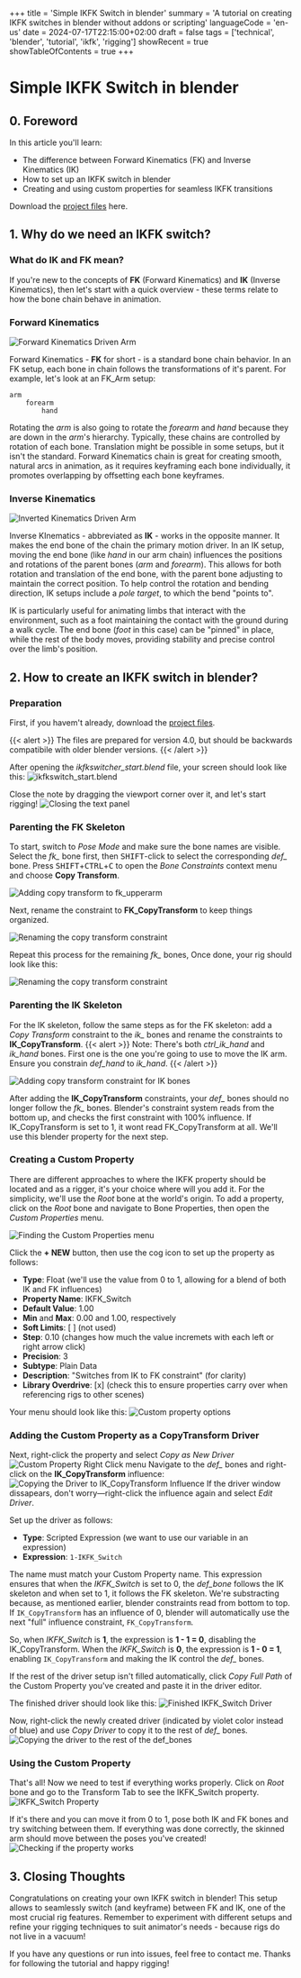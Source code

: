 +++
title = 'Simple IKFK Switch in blender'
summary = 'A tutorial on creating IKFK switches in blender without addons or scripting'
languageCode = 'en-us'
date = 2024-07-17T22:15:00+02:00
draft = false
tags = ['technical', 'blender', 'tutorial', 'ikfk', 'rigging']
showRecent = true
showTableOfContents = true
+++
# Simple IKFK Switch in blender

## 0. Foreword

In this article you'll learn: 
- The difference between Forward Kinematics (FK) and Inverse Kinematics (IK)
- How to set up an IKFK switch in blender
- Creating and using custom properties for seamless IKFK transitions

Download the [project files](https://github.com/arahmitz/am_ikfkswitch_tutorial) here.

## 1. Why do we need an IKFK switch?
### What do IK and FK mean?
If you're new to the concepts of **FK** (Forward Kinematics) and **IK** (Inverse Kinematics), then let's start with a quick overview - these terms relate to how the bone chain behave in animation.

### Forward Kinematics
![Forward Kinematics Driven Arm](/gifs/ikfkswitcher/ikfkswitch_01.gif "Forward Kinematics Driven Arm")

Forward Kinematics - **FK** for short - is a standard bone chain behavior. In an FK setup, each bone in chain follows the transformations of it's parent. For example, let's look at an FK_Arm setup:
```
arm
    forearm
        hand
```
Rotating the *arm* is also going to rotate the *forearm* and *hand* because they are down in the *arm*'s hierarchy. Typically, these chains are controlled by rotation of each bone. Translation might be possible in some setups, but it
isn't the standard. Forward Kinematics chain is great for creating smooth, natural arcs in animation, as it requires keyframing each bone individually, it promotes overlapping by offsetting each bone keyframes.

### Inverse Kinematics
![Inverted Kinematics Driven Arm](/gifs/ikfkswitcher/ikfkswitch_02.gif "Inverted Kinematics Driven Arm")

Inverse KInematics - abbreviated as **IK** - works in the opposite manner. It makes the end bone of the chain the primary motion driver. In an IK setup, moving the end bone (like *hand* in our arm chain) influences the positions and rotations of the parent bones
(*arm* and *forearm*). This allows for both rotation and translation of the end bone, with the parent bone adjusting to maintain the correct position. To help control the rotation and bending direction, IK setups include a *pole target*, to which
the bend "points to".

IK is particularly useful for animating limbs that interact with the environment, such as a foot maintaining the contact with the ground during a walk cycle. The end bone (*foot* in this case) can be "pinned" in place, while the rest of the body moves,
providing stability and precise control over the limb's position.

## 2. How to create an IKFK switch in blender?

### Preparation

First, if you havem't already, download the [project files](https://github.com/arahmitz/am_ikfkswitch_tutorial). 

{{< alert >}}
The files are prepared for version 4.0, but should be backwards compatibile with older blender versions.
{{< /alert >}}  

After opening the *ikfkswitcher_start.blend* file, your screen should look like this:
![ikfkswitch_start.blend](/images/ikfkswitcher/ikfkswitch_01.jpg "Clean ikfkswitch_start.blend file")

Close the note by dragging the viewport corner over it, and let's start rigging!
![Closing the text panel](/gifs/ikfkswitcher/ikfkswitch_03.gif "Closing the text panel")

### Parenting the FK Skeleton

To start, switch to *Pose Mode* and make sure the bone names are visible. Select the *fk_* bone first, then <kbd>SHIFT</kbd>-click to select the corresponding *def_* bone. Press <kbd>SHIFT</kbd>+<kbd>CTRL</kbd>+<kbd>C</kbd> to
open the *Bone Constraints* context menu and choose **Copy Transform**.

![Adding copy transform to fk_upperarm](/gifs/ikfkswitcher/ikfkswitch_04.gif "Adding copy transform to fk_upperarm")

Next, rename the constraint to **FK_CopyTransform** to keep things organized.

![Renaming the copy transform constraint](/gifs/ikfkswitcher/ikfkswitch_05.gif "Renaming the copy transform constraint")

Repeat this process for the remaining *fk_* bones, Once done, your rig should look like this:

![Renaming the copy transform constraint](/gifs/ikfkswitcher/ikfkswitch_06.gif "Remember to check if your constraints works properly!")

### Parenting the IK Skeleton

For the IK skeleton, follow the same steps as for the FK skeleton: add a *Copy Transform* constraint to the *ik_* bones and rename the constraints to **IK_CopyTransform**.
{{< alert >}}
Note: There's both *ctrl_ik_hand* and *ik_hand* bones. First one is the one you're going to use to move the IK arm. Ensure you constrain *def_hand* to *ik_hand*.
{{< /alert >}}  

![Adding copy transform constraint for IK bones](/gifs/ikfkswitcher/ikfkswitch_07.gif "Adding copy transform constraint for IK bones")

After adding the **IK_CopyTransform** constraints, your *def_* bones should no longer follow the *fk_* bones. Blender's constraint system reads from the bottom up, and checks the first constraint with 100% influence. If IK_CopyTransform is set to 1, it wont
read FK_CopyTransform at all. We'll use this blender property for the next step.

### Creating a Custom Property

There are different approaches to where the IKFK property should be located and as a rigger, it's your choice where will you add it. For the simplicity, we'll use the *Root* bone at the world's origin. To add a property, click on the *Root* bone and navigate to
Bone Properties, then open the *Custom Properties* menu.


![Finding the Custom Properties menu](/gifs/ikfkswitcher/ikfkswitch_08.gif "Finding the Custom Properties menu")

Click the **+ NEW** button, then use the cog icon to set up the property as follows:

- **Type**: Float (we'll use the value from 0 to 1, allowing for a blend of both IK and FK influences)
- **Property Name**: IKFK_Switch
- **Default Value**: 1.00
- **Min** and **Max**: 0.00 and 1.00, respectively
- **Soft Limits**: [ ] (not used)
- **Step**: 0.10 (changes how much the value incremets with each left or right arrow click)
- **Precision**: 3
- **Subtype**: Plain Data
- **Description**: "Switches from IK to FK constraint" (for clarity)
- **Library Overdrive**: [x] (check this to ensure properties carry over when referencing rigs to other scenes)

Your menu should look like this:
![Custom property options](/images/ikfkswitcher/ikfkswitch_03.jpg "Custom property options")

### Adding the Custom Property as a CopyTransform Driver

Next, right-click the property and select *Copy as New Driver*
![Custom Property Right Click menu](/images/ikfkswitcher/ikfkswitch_04.jpg "Custom Property Right Click menu")
Navigate to the *def_* bones and right-click on the **IK_CopyTransform** influence:
![Copying the Driver to IK_CopyTransform Influence](/gifs/ikfkswitcher/ikfkswitch_09.gif "Copying the Driver to IK_CopyTransform Influence")
If the driver window dissapears, don't worry—right-click the influence again and select *Edit Driver*.

Set up the driver as follows: 
- **Type**: Scripted Expression (we want to use our variable in an expression)
- **Expression**: `1-IKFK_Switch`

The name must match your Custom Property name. This expression ensures that when the *IKFK_Switch* is set to 0, the *def_bone* follows the IK skeleton and when set to 1, it follows the FK skeleton. We're substracting
because, as mentioned earlier, blender constraints read from bottom to top. If `IK_CopyTransform` has an influence of 0, blender will automatically use the next "full" influence constraint, `FK_CopyTransform`.

So, when *IKFK_Switch* is **1**, the expression is **1 - 1 = 0**, disabling the IK_CopyTransform. When the *IKFK_Switch* is **0**, the expression is **1 - 0 = 1**, enabling `IK_CopyTransform` and making the IK control the *def_* bones. 

If the rest of the driver setup isn't filled automatically, click *Copy Full Path* of the Custom Property you've created and paste it in the driver editor.

The finished driver should look like this:
![Finished IKFK_Switch Driver](/images/ikfkswitcher/ikfkswitch_05.jpg "Finished IKFK_Switch Driver")

Now, right-click the newly created driver (indicated by violet color instead of blue) and use *Copy Driver* to copy it to the rest of *def_* bones.
![Copying the driver to the rest of the *def_bones*](/gifs/ikfkswitcher/ikfkswitch_010.gif "Copying the driver to the rest of the *def_bones*")

### Using the Custom Property

That's all! Now we need to test if everything works properly. Click on *Root* bone and go to the Transform Tab to see the IKFK_Switch property.
![IKFK_Switch Property](/images/ikfkswitcher/ikfkswitch_06.jpg "IKFK_Switch Property in Transform Tab")

If it's there and you can move it from 0 to 1, pose both IK and FK bones and try switching between them. If everything was done correctly, the skinned arm should move between the poses you've created!
![Checking if the property works](/gifs/ikfkswitcher/ikfkswitch_11.gif "Always check if systems you've created work properly")

## 3. Closing Thoughts

Congratulations on creating your own IKFK switch in blender! This setup allows to seamlessly switch (and keyframe) between FK and IK, one of the most crucial rig features. Remember to experiment with different
setups and refine your rigging techniques to suit animator's needs - because rigs do not live in a vacuum!

If you have any questions or run into issues, feel free to contact me. Thanks for following the tutorial and happy rigging!